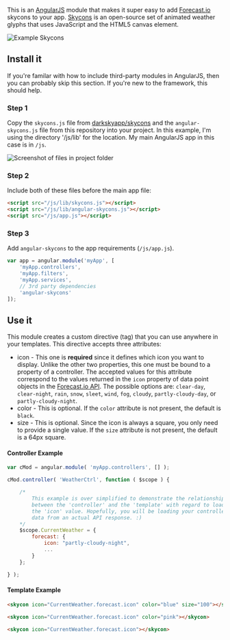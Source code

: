 This is an [AngularJS](http://angularjs.org/) module that makes it super easy to add [Forecast.io](http://forecast.io/) skycons to your app. [Skycons](http://darkskyapp.github.io/skycons/) is an open-source set of animated weather glyphs that uses JavaScript and the HTML5 canvas element.

![Example Skycons](https://raw.githubusercontent.com/projectweekend/angular-skycons/master/screenshots/example-skycons.png)

## Install it
If you're familar with how to include third-party modules in AngularJS, then you can probably skip this section. If you're new to the framework, this should help.

### Step 1
Copy the `skycons.js` file from [darkskyapp/skycons](https://github.com/darkskyapp/skycons) and the `angular-skycons.js` file from this repository into your project. In this example, I'm using the directory '/js/lib' for the location. My main AngularJS app in this case is in `/js`.

![Screenshot of files in project folder](https://raw.githubusercontent.com/projectweekend/angular-skycons/master/screenshots/copy-files-into-project.png)

### Step 2
Include both of these files before the main app file:

~~~html
<script src="/js/lib/skycons.js"></script>
<script src="/js/lib/angular-skycons.js"></script>
<script src="/js/app.js"></script>
~~~

### Step 3
Add `angular-skycons` to the app requirements (`/js/app.js`).
~~~javascript
var app = angular.module('myApp', [
    'myApp.controllers',
    'myApp.filters',
    'myApp.services',
    // 3rd party dependencies
    'angular-skycons'
]);
~~~

## Use it
This module creates a custom directive (tag) that you can use anywhere in your templates. This directive accepts three attributes:

* icon - This one is **required** since it defines which icon you want to display. Unlike the other two properties, this one must be bound to a property of a controller. The accepted values for this attribute correspond to the values returned in the `icon` property of data point objects in the [Forecast.io API](https://developer.forecast.io/docs/v2). The possible options are: `clear-day`, `clear-night`, `rain`, `snow`, `sleet`, `wind`, `fog`, `cloudy`, `partly-cloudy-day`, or `partly-cloudy-night`.
* color - This is optional. If the `color` attribute is not present, the default is `black`.
* size - This is optional. Since the icon is always a square, you only need to provide a single value. If the `size` attribute is not present, the default is a 64px square.

#### Controller Example
~~~javascript
var cMod = angular.module( 'myApp.controllers', [] );

cMod.controller( 'WeatherCtrl', function ( $scope ) {

    /*
        This example is over simplified to demonstrate the relationship
        between the 'controller' and the 'template' with regard to loading
        the 'icon' value. Hopefully, you will be loading your controller with
        data from an actual API response. :)
    */
	$scope.CurrentWeather = {
        forecast: {
            icon: "partly-cloudy-night",
            ...
        }
    };

} );
~~~

#### Template Example
~~~html
<skycon icon="CurrentWeather.forecast.icon" color="blue" size="100"></skycon>

<skycon icon="CurrentWeather.forecast.icon" color="pink"></skycon>

<skycon icon="CurrentWeather.forecast.icon"></skycon>
~~~
